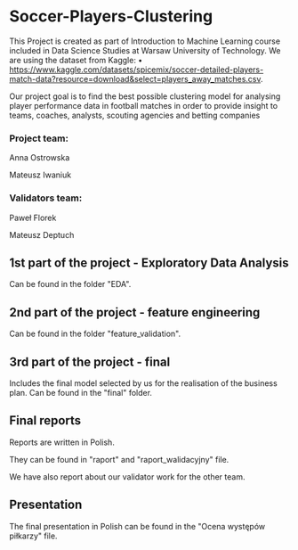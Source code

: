 # Soccer-Players-Clustering
This Project is created as part of Introduction to Machine Learning course included in Data Science Studies at Warsaw University of Technology. We are using the dataset from Kaggle: •	https://www.kaggle.com/datasets/spicemix/soccer-detailed-players-match-data?resource=download&select=players_away_matches.csv. 

Our project goal is to find the best possible clustering model for analysing player performance data in football matches in order to provide insight to teams, coaches, analysts, scouting agencies and betting companies

### Project team:
Anna Ostrowska

Mateusz Iwaniuk

### Validators team:
Paweł Florek

Mateusz Deptuch

## 1st part of the project - Exploratory Data Analysis
Can be found in the folder "EDA".
## 2nd part of the project - feature engineering
Can be found in the folder "feature_validation".
## 3rd part of the project - final
Includes the final model selected by us for the realisation of the business plan. Can be found in the "final" folder.
## Final reports
Reports are written in Polish.

They can be found in "raport" and "raport_walidacyjny" file.

We have also report about our validator work for the other team.
## Presentation
The final presentation in Polish can be found in the "Ocena występów piłkarzy" file.

